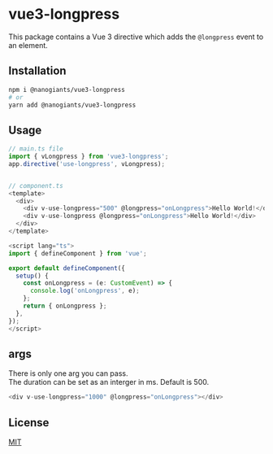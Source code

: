 
# vue3-longpress
This package contains a Vue 3 directive which adds the `@longpress` event to an element.

## Installation

```bash
npm i @nanogiants/vue3-longpress
# or
yarn add @nanogiants/vue3-longpress
```

## Usage

```ts
// main.ts file
import { vLongpress } from 'vue3-longpress';
app.directive('use-longpress', vLongpress);


// component.ts
<template>
  <div>
    <div v-use-longpress="500" @longpress="onLongpress">Hello World!</div>
    <div v-use-longpress @longpress="onLongpress">Hello World!</div>
  </div>
</template>

<script lang="ts">
import { defineComponent } from 'vue';

export default defineComponent({
  setup() {
    const onLongpress = (e: CustomEvent) => {
      console.log('onLongpress', e);
    };
    return { onLongpress };
  },
});
</script>
```

## args

There is only one arg you can pass.  
The duration can be set as an interger in ms. Default is 500. 
```ts
<div v-use-longpress="1000" @longpress="onLongpress"></div>
```


## License

[MIT](https://github.com/nanogiants/vue3-packages/blob/main/LICENSE.md)
